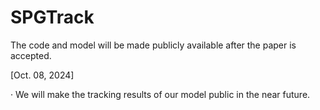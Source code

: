 # SPGTrack
The code and model will be made publicly available after the paper is accepted.

[Oct. 08, 2024]

· We will make the tracking results of our model public in the near future.
